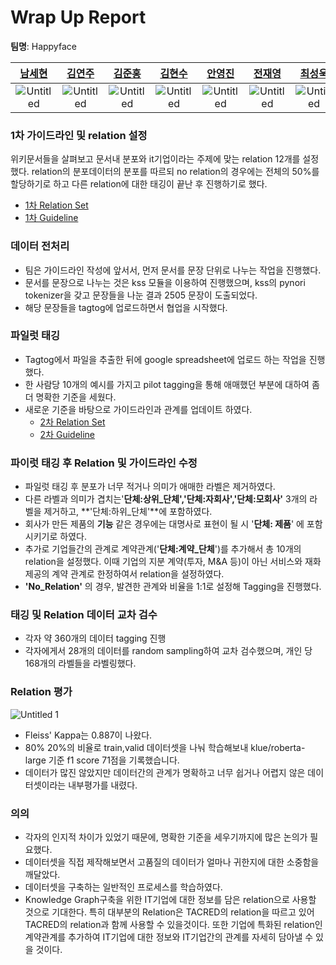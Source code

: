 # Wrap Up Report

**팀명**: Happyface

|[남세현](https://github.com/ntommy11)|[김연주](https://github.com/kimyeondu)|[김준홍](https://github.com/JoonHong-Kim)|[김현수](https://github.com/shawnhyeonsoo)|[안영진](https://github.com/snoop2head)|[전재영](https://github.com/hihellohowareyou)|[최성욱](https://github.com/jjonhwa)|
|:-:|:-:|:-:|:-:|:-:|:-:|:-:|
|![Untitled](https://user-images.githubusercontent.com/30318926/142752785-e6f354d8-7654-42fa-b42a-a89fefcf196b.png)|![Untitled](https://user-images.githubusercontent.com/30318926/142752785-e6f354d8-7654-42fa-b42a-a89fefcf196b.png)|![Untitled](https://user-images.githubusercontent.com/30318926/142752785-e6f354d8-7654-42fa-b42a-a89fefcf196b.png)|![Untitled](https://user-images.githubusercontent.com/30318926/142752785-e6f354d8-7654-42fa-b42a-a89fefcf196b.png)|![Untitled](https://user-images.githubusercontent.com/30318926/142752785-e6f354d8-7654-42fa-b42a-a89fefcf196b.png)|![Untitled](https://user-images.githubusercontent.com/30318926/142752785-e6f354d8-7654-42fa-b42a-a89fefcf196b.png)|![Untitled](https://user-images.githubusercontent.com/30318926/142752785-e6f354d8-7654-42fa-b42a-a89fefcf196b.png)|





### 1차 가이드라인 및 relation 설정

위키문서들을 살펴보고 문서내 분포와 it기업이라는 주제에 맞는 relation 12개를 설정했다. relation의 분포데이터의 분포를 따르되 no relation의 경우에는 전체의 50%를 할당하기로 하고 다른 relation에 대한 태깅이 끝난 후 진행하기로 했다. 

- [1차 Relation Set](https://docs.google.com/spreadsheets/d/1Oe4dejSKRmDRLgY6ie6KXXqjOZ6LhIz-vt6tUgJoivk/edit#gid=0)
- [1차 Guideline](https://docs.google.com/document/d/1oaSh0cxbrqIAPlS_bkzaFi7RFQiiD5f-/edit)

### 데이터 전처리

- 팀은 가이드라인 작성에 앞서서, 먼저 문서를 문장 단위로 나누는 작업을 진행했다.
- 문서를 문장으로 나누는 것은 kss 모듈을 이용하여 진행했으며, kss의 pynori tokenizer을 갖고 문장들을 나눈 결과 2505 문장이 도출되었다.
- 해당 문장들을 tagtog에 업로드하면서 협업을 시작했다.

### 파일럿 태깅

- Tagtog에서 파일을 추출한 뒤에 google spreadsheet에 업로드 하는 작업을 진행했다.
- 한 사람당 10개의 예시를 가지고 pilot tagging을 통해 애매했던 부분에 대하여 좀더 명확한 기준을 세웠다.
- 새로운 기준을 바탕으로 가이드라인과 관계를 업데이트 하였다.
    - [2차 Relation Set](https://docs.google.com/spreadsheets/d/1SK54BaWppFaM_7jG3bQBan4AhrU7U_P5Ao2vs2i6t9w/edit#gid=0)
    - [2차 Guideline](https://docs.google.com/document/d/198zmOBEr5fVNm4-3_FXOkKFs3FHUSmzi/edit?rtpof=true)

### 파이럿 태깅 후 Relation 및 가이드라인 수정

- 파일럿 태깅 후 분포가 너무 적거나 의미가 애매한 라벨은 제거하였다.
- 다른 라벨과 의미가 겹치는'**단체:상위_단체','단체:자회사','단체:모회사'** 3개의 라벨을 제거하고, **'단체:하위_단체'**에 포함하였다.
- 회사가 만든 제품의 **기능** 같은 경우에는 대명사로 표현이 될 시 '**단체: 제품**' 에 포함시키기로 하였다.
- 추가로 기업들간의 관계로 계약관계('**단체:계약_단체**')를 추가해서 총 10개의 relation을 설정했다. 이때 기업의 지분 계약(투자, M&A 등)이 아닌 서비스와 재화 제공의 계약 관계로 한정하여서 relation을 설정하였다.
- **'No_Relation'** 의 경우, 발견한 관계와 비율을 1:1로 설정해 Tagging을 진행했다.

### 태깅 및 Relation 데이터 교차 검수

- 각자 약 360개의 데이터 tagging 진행
- 각자에게서 28개의 데이터를 random sampling하여 교차 검수했으며, 개인 당 168개의 라벨들을 라벨링했다.

### Relation 평가

![Untitled 1](https://user-images.githubusercontent.com/30318926/142752801-8846a35c-d332-4835-9f94-033a4578a95a.png)

- Fleiss' Kappa는 0.887이 나왔다.
- 80% 20%의 비율로 train,valid 데이터셋을 나눠 학습해보내 klue/roberta-large 기준 f1 score 71점을 기록했습니다.
- 데이터가 많진 않았지만 데이터간의 관계가 명확하고 너무 쉽거나 어렵지 않은 데이터셋이라는 내부평가를 내렸다.

### 의의

- 각자의 인지적 차이가 있었기 때문에, 명확한 기준을 세우기까지에 많은 논의가 필요했다.
- 데이터셋을 직접 제작해보면서 고품질의 데이터가 얼마나 귀한지에 대한 소중함을 깨달았다.
- 데이터셋을 구축하는 일반적인 프로세스를 학습하였다.
- Knowledge Graph구축을 위한 IT기업에 대한 정보를 담은 relation으로 사용할 것으로 기대한다. 특히 대부분의 Relation은 TACRED의 relation을 따르고 있어 TACRED의 relation과 함께 사용할 수 있을것이다. 또한 기업에 특화된 relation인 계약관계를 추가하여 IT기업에 대한 정보와 IT기업간의 관계를 자세히 담아낼 수 있을 것이다.
